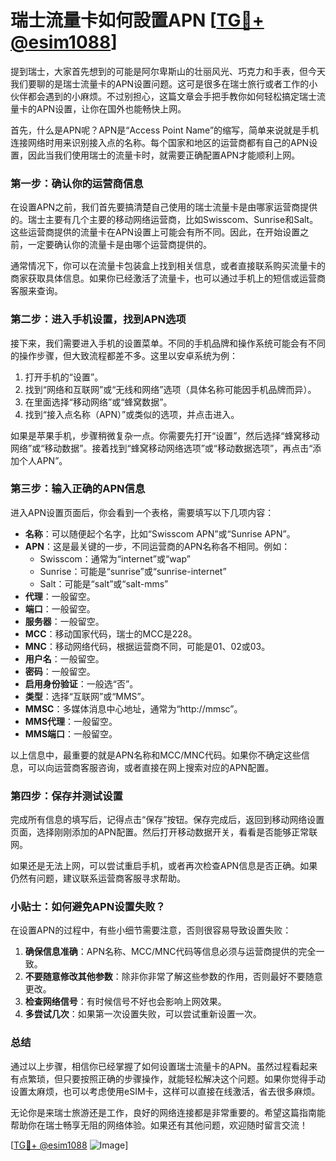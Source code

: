 # 瑞士流量卡如何設置APN [[TG💪+ @esim1088](https://t.me/s/esim1088)]

提到瑞士，大家首先想到的可能是阿尔卑斯山的壮丽风光、巧克力和手表，但今天我们要聊的是瑞士流量卡的APN设置问题。这可是很多在瑞士旅行或者工作的小伙伴都会遇到的小麻烦。不过别担心，这篇文章会手把手教你如何轻松搞定瑞士流量卡的APN设置，让你在国外也能畅快上网。

首先，什么是APN呢？APN是“Access Point Name”的缩写，简单来说就是手机连接网络时用来识别接入点的名称。每个国家和地区的运营商都有自己的APN设置，因此当我们使用瑞士的流量卡时，就需要正确配置APN才能顺利上网。

### 第一步：确认你的运营商信息

在设置APN之前，我们首先要搞清楚自己使用的瑞士流量卡是由哪家运营商提供的。瑞士主要有几个主要的移动网络运营商，比如Swisscom、Sunrise和Salt。这些运营商提供的流量卡在APN设置上可能会有所不同。因此，在开始设置之前，一定要确认你的流量卡是由哪个运营商提供的。

通常情况下，你可以在流量卡包装盒上找到相关信息，或者直接联系购买流量卡的商家获取具体信息。如果你已经激活了流量卡，也可以通过手机上的短信或运营商客服来查询。

### 第二步：进入手机设置，找到APN选项

接下来，我们需要进入手机的设置菜单。不同的手机品牌和操作系统可能会有不同的操作步骤，但大致流程都差不多。这里以安卓系统为例：

1. 打开手机的“设置”。
2. 找到“网络和互联网”或“无线和网络”选项（具体名称可能因手机品牌而异）。
3. 在里面选择“移动网络”或“蜂窝数据”。
4. 找到“接入点名称（APN）”或类似的选项，并点击进入。

如果是苹果手机，步骤稍微复杂一点。你需要先打开“设置”，然后选择“蜂窝移动网络”或“移动数据”。接着找到“蜂窝移动网络选项”或“移动数据选项”，再点击“添加个人APN”。

### 第三步：输入正确的APN信息

进入APN设置页面后，你会看到一个表格，需要填写以下几项内容：

- **名称**：可以随便起个名字，比如“Swisscom APN”或“Sunrise APN”。
- **APN**：这是最关键的一步，不同运营商的APN名称各不相同。例如：
  - Swisscom：通常为“internet”或“wap”
  - Sunrise：可能是“sunrise”或“sunrise-internet”
  - Salt：可能是“salt”或“salt-mms”
- **代理**：一般留空。
- **端口**：一般留空。
- **服务器**：一般留空。
- **MCC**：移动国家代码，瑞士的MCC是228。
- **MNC**：移动网络代码，根据运营商不同，可能是01、02或03。
- **用户名**：一般留空。
- **密码**：一般留空。
- **启用身份验证**：一般选“否”。
- **类型**：选择“互联网”或“MMS”。
- **MMSC**：多媒体消息中心地址，通常为“http://mmsc”。
- **MMS代理**：一般留空。
- **MMS端口**：一般留空。

以上信息中，最重要的就是APN名称和MCC/MNC代码。如果你不确定这些信息，可以向运营商客服咨询，或者直接在网上搜索对应的APN配置。

### 第四步：保存并测试设置

完成所有信息的填写后，记得点击“保存”按钮。保存完成后，返回到移动网络设置页面，选择刚刚添加的APN配置。然后打开移动数据开关，看看是否能够正常联网。

如果还是无法上网，可以尝试重启手机，或者再次检查APN信息是否正确。如果仍然有问题，建议联系运营商客服寻求帮助。

### 小贴士：如何避免APN设置失败？

在设置APN的过程中，有些小细节需要注意，否则很容易导致设置失败：

1. **确保信息准确**：APN名称、MCC/MNC代码等信息必须与运营商提供的完全一致。
2. **不要随意修改其他参数**：除非你非常了解这些参数的作用，否则最好不要随意更改。
3. **检查网络信号**：有时候信号不好也会影响上网效果。
4. **多尝试几次**：如果第一次设置失败，可以尝试重新设置一次。

### 总结

通过以上步骤，相信你已经掌握了如何设置瑞士流量卡的APN。虽然过程看起来有点繁琐，但只要按照正确的步骤操作，就能轻松解决这个问题。如果你觉得手动设置太麻烦，也可以考虑使用eSIM卡，这样可以直接在线激活，省去很多麻烦。

无论你是来瑞士旅游还是工作，良好的网络连接都是非常重要的。希望这篇指南能帮助你在瑞士畅享无阻的网络体验。如果还有其他问题，欢迎随时留言交流！

[[TG💪+ @esim1088](https://t.me/s/esim1088) ![Image](https://i.postimg.cc/4NQfJmqS/Snipaste-2025-05-13-00-14-12.png)]